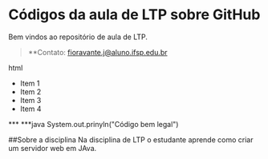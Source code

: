 # Códigos da aula de LTP sobre GitHub
Bem vindos ao repositório de aula de LTP.

>**Contato: fioravante.j@aluno.ifsp.edu.br
>
html
<div>
  <ul>
    <li>Item 1 </li> <li>Item 2</li> <li>Item 3</li> <li>Item 4 </li>
  </ul>
</div>
***
***java
System.out.prinyln("Código bem legal")

##Sobre a disciplina
Na disciplina de LTP o estudante aprende como criar um servidor web em JAva.
